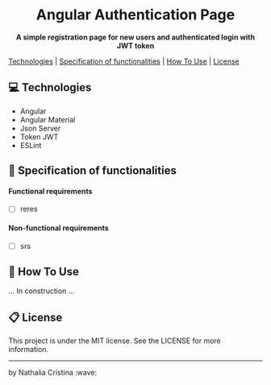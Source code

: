 
<h1 align="center">
  Angular Authentication Page
</h1>

<p align="center">
  <strong>A simple registration page for new users and authenticated login with JWT token</strong>
</p>

  [Technologies](#computer-technologies) | [Specification of functionalities](#dart-specification-of-functionalities) | [How To Use](#pencil-how-to-use) | [License](#clipboard-license)

## :computer: Technologies

- Angular
- Angular Material
- Json Server 
- Token JWT
- ESLint

## :dart: Specification of functionalities

#### Functional requirements  
- [ ] reres

#### Non-functional requirements
- [ ] srs

## :pencil: How To Use

... In construction ...

## :clipboard: License

This project is under the MIT license. See the LICENSE for more information.

<hr />
<p>by Nathalia Cristina :wave:</p>
